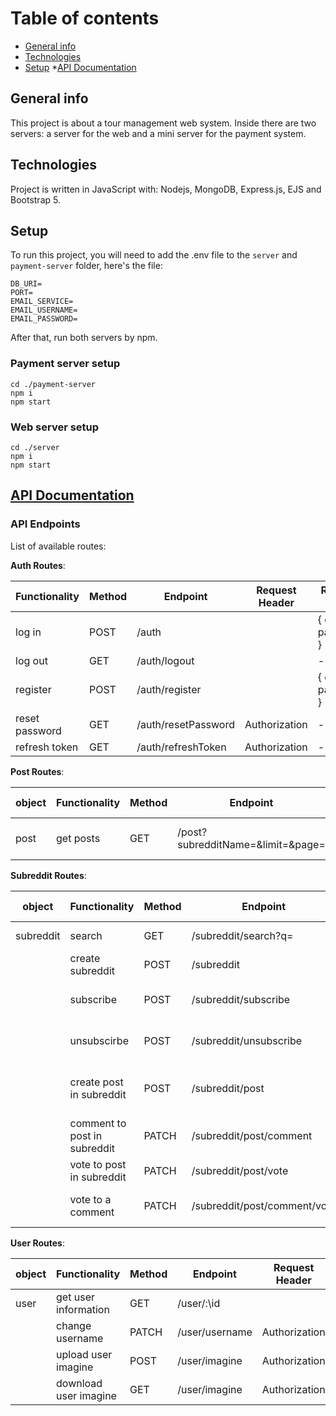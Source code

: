 # Table of contents
* [General info](#general-info)
* [Technologies](#technologies)
* [Setup](#setup)
*[API Documentation](#api-documentation) 

## General info
This project is about a tour management web system.
Inside there are two servers: a server for the web and a mini server for the payment system. 
	
## Technologies
Project is written in JavaScript with: Nodejs, MongoDB, Express.js, EJS and Bootstrap 5.

## Setup
To run this project, you will need to add the .env file to the `server` and `payment-server` folder, here's the file:
```
DB_URI=
PORT=
EMAIL_SERVICE=
EMAIL_USERNAME=
EMAIL_PASSWORD=
```
After that, run both servers by npm.
### Payment server setup
```
cd ./payment-server
npm i
npm start
```
### Web server setup
```
cd ./server
npm i
npm start
```

## [API Documentation](#api-documentation)

### API Endpoints

List of available routes:

**Auth Routes**:

| Functionality  | Method | Endpoint            | Request Header | Request Body        | Response      |
| -------------- | ------ | ------------------- | -------------- | ------------------- | ------------- |
| log in         | POST   | /auth               |                | { email, password } | {user object} |
| log out        | GET    | /auth/logout        |                | -                   | -             |
| register       | POST   | /auth/register      |                | { email, password } | -             |
| reset password | GET    | /auth/resetPassword | Authorization  | -                   | -             |
| refresh token  | GET    | /auth/refreshToken  | Authorization  | -                   |               |

**Post Routes**:

| object | Functionality | Method | Endpoint                          | Request Header | Request Body | Response             |
| ------ | ------------- | ------ | --------------------------------- | -------------- | ------------ | -------------------- |
| post   | get posts     | GET    | /post?subredditName=&limit=&page= | -              | -            | {post objects array} |

**Subreddit Routes**:

| object    | Functionality                | Method | Endpoint                     | Request Header | Request Body                    | Response             |
| --------- | ---------------------------- | ------ | ---------------------------- | -------------- | ------------------------------- | -------------------- |
| subreddit | search                       | GET    | /subreddit/search?q=         | -              | -                               | { subreddit }        |
|           | create subreddit             | POST   | /subreddit                   | Authorization  | { name }                        | { subreddit object } |
|           | subscribe                    | POST   | /subreddit/subscribe         | Authorization  | { subredditId }                 | { subredditId }      |
|           | unsubscirbe                  | POST   | /subreddit/unsubscribe       | Authorization  | { subredditId }                 | -                    |
|           | create post in subreddit     | POST   | /subreddit/post              | Authorization  | { title, content, subredditId } | { post object }      |
|           | comment to post in subreddit | PATCH  | /subreddit/post/comment      | Authorization  | { postId, text, replyToId }     | -                    |
|           | vote to post in subreddit    | PATCH  | /subreddit/post/vote         | Authorization  | { postId, voteType }            | {voteCount}          |
|           | vote to a comment            | PATCH  | /subreddit/post/comment/vote | Authorization  | { commentId, voteType }         | -                    |


**User Routes**:

| object | Functionality         | Method | Endpoint       | Request Header | Request Body | Response        |
| ------ | --------------------- | ------ | -------------- | -------------- | ------------ | --------------- |
| user   | get user information  | GET    | /user/:\id     |                | -            | { user object } |
|        | change username       | PATCH  | /user/username | Authorization  | { name }     | -               |
|        | upload user imagine   | POST   | /user/imagine  | Authorization  | { file }     | -               |
|        | download user imagine | GET    | /user/imagine  | Authorization  | { file }     | -               |


<br />



